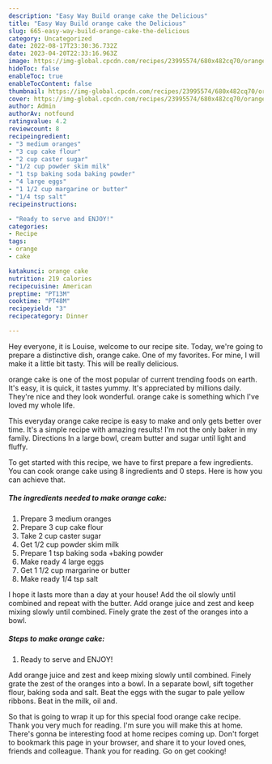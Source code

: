 ```yaml
---
description: "Easy Way Build orange cake the Delicious"
title: "Easy Way Build orange cake the Delicious"
slug: 665-easy-way-build-orange-cake-the-delicious
category: Uncategorized
date: 2022-08-17T23:30:36.732Z
date: 2023-04-20T22:33:16.963Z
image: https://img-global.cpcdn.com/recipes/23995574/680x482cq70/orange-cake-recipe-main-photo.jpg
hideToc: false
enableToc: true
enableTocContent: false
thumbnail: https://img-global.cpcdn.com/recipes/23995574/680x482cq70/orange-cake-recipe-main-photo.jpg
cover: https://img-global.cpcdn.com/recipes/23995574/680x482cq70/orange-cake-recipe-main-photo.jpg
author: Admin
authorAv: notfound
ratingvalue: 4.2
reviewcount: 8
recipeingredient:
- "3 medium oranges"
- "3 cup cake flour"
- "2 cup caster sugar"
- "1/2 cup powder skim milk"
- "1 tsp baking soda baking powder"
- "4 large eggs"
- "1 1/2 cup margarine or butter"
- "1/4 tsp salt"
recipeinstructions:

- "Ready to serve and ENJOY!"
categories:
- Recipe
tags:
- orange
- cake

katakunci: orange cake 
nutrition: 219 calories
recipecuisine: American
preptime: "PT13M"
cooktime: "PT48M"
recipeyield: "3"
recipecategory: Dinner

---
```



Hey everyone, it is Louise, welcome to our recipe site. Today, we're going to prepare a distinctive dish, orange cake. One of my favorites. For mine, I will make it a little bit tasty. This will be really delicious.

orange cake is one of the most popular of current trending foods on earth. It's easy, it is quick, it tastes yummy. It's appreciated by millions daily. They're nice and they look wonderful. orange cake is something which I've loved my whole life.

This everyday orange cake recipe is easy to make and only gets better over time. It&#39;s a simple recipe with amazing results! I&#39;m not the only baker in my family. Directions In a large bowl, cream butter and sugar until light and fluffy.


To get started with this recipe, we have to first prepare a few ingredients. You can cook orange cake using 8 ingredients and 0 steps. Here is how you can achieve that.

<!--inarticleads1-->

##### The ingredients needed to make orange cake:

1. Prepare 3 medium oranges
1. Prepare 3 cup cake flour
1. Take 2 cup caster sugar
1. Get 1/2 cup powder skim milk
1. Prepare 1 tsp baking soda +baking powder
1. Make ready 4 large eggs
1. Get 1 1/2 cup margarine or butter
1. Make ready 1/4 tsp salt


I hope it lasts more than a day at your house! Add the oil slowly until combined and repeat with the butter. Add orange juice and zest and keep mixing slowly until combined. Finely grate the zest of the oranges into a bowl. 

<!--inarticleads2-->

##### Steps to make orange cake:


1. Ready to serve and ENJOY!

Add orange juice and zest and keep mixing slowly until combined. Finely grate the zest of the oranges into a bowl. In a separate bowl, sift together flour, baking soda and salt. Beat the eggs with the sugar to pale yellow ribbons. Beat in the milk, oil and. 

So that is going to wrap it up for this special food orange cake recipe. Thank you very much for reading. I'm sure you will make this at home. There's gonna be interesting food at home recipes coming up. Don't forget to bookmark this page in your browser, and share it to your loved ones, friends and colleague. Thank you for reading. Go on get cooking!
